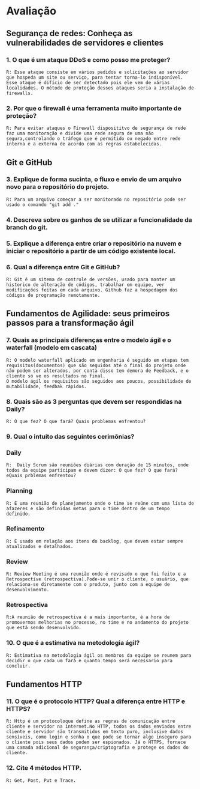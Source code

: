 #    Avaliação
## Segurança de redes: Conheça as vulnerabilidades de servidores e clientes 

### 1. O que é um ataque DDoS e como posso me proteger?
    R: Esse ataque consiste em vários pedidos e solicitações ao servidor que hospeda um site ou serviço, para tentar torna-lo indisponível. Esse ataque é difício de ser detectado pois ele vem de várias localidades. O método de proteção desses ataques seria a instalação de firewalls.
    
### 2. Por que o firewall é uma ferramenta muito importante de proteção?
    R: Para evitar ataques o Firewall disposititvo de segurança de rede faz uma monitoração e divide uma rede segura de uma não segura,controlando o tráfego que é permitido ou negado entre rede interna e a externa de acordo com as regras estabelecidas.

  ## Git e GitHub 
### 3. Explique de forma sucinta, o fluxo e envio de um arquivo novo para o repositório do projeto.

    R: Para um arquivo começar a ser monitorado no repositório pode ser usado o comando "git add ."


### 4. Descreva sobre os ganhos de se utilizar a funcionalidade da branch do git.    

### 5. Explique a diferença entre criar o repositório na nuvem e iniciar o repositório a partir de um código existente local.

### 6. Qual a diferença entre Git e GitHub?

    R: Git é um sitema de controle de versões, usado para manter um historico de alteração de códigos, trabalhar em equipe, ver modificações feitas em cada arquivo. Github faz a hospedagem dos códigos de programação remotamente.

     

 ## Fundamentos de Agilidade: seus primeiros passos para a transformação ágil 

### 7. Quais as principais diferenças entre o modelo ágil e o waterfall (modelo em cascata)
    R: O modelo waterfall aplicado em engenharia é seguido em etapas tem requisitos(documentos) que são seguidos até o final do projeto onde não podem ser alterados, por conta disso tem demora de Feedback, e o cliente só ve os resultados no final.
    O modelo ágil os requisitos são seguidos aos poucos, possibilidade de mutabilidade, feedbak rápidos.

### 8. Quais são as 3 perguntas que devem ser respondidas na Daily?

    R: O que fez? O que fará? Quais problemas enfrentou?


### 9. Qual o intuito das seguintes cerimônias?
    
###  Daily
    R:  Daily Scrum são reuniões diárias com duração de 15 minutos, onde todos da equipe participam e devem dizer: O que fez? O que fará? eQuais prblemas enfrentou?

### Planning
    R: É uma reunião de planejamento onde o time se reúne com uma lista de afazeres e são definidas metas para o time dentro de um tempo definido.

### Refinamento
    R: É usado em relação aos itens do backlog, que devem estar sempre atualizados e detalhados.


### Review 
    R: Review Meeting é uma reunião onde é revisado o que foi feito e a Retrospective (retrospectiva).Pode-se unir o cliente, o usuário, que relaciona-se diretamente com o produto, junto com a equipe de desenvolvimento.



### Retrospectiva
    R:A reunião de retrospectiva é a mais importante, é a hora de promovermos melhorias no processo, no time e no andamento do projeto que está sendo desenvolvido.



### 10. O que é a estimativa na metodologia ágil?
    R: Estimativa na metodologia ágil os membros da equipe se reunem para decidir o que cada um fará e quanto tempo será necessario para concluir. 

## Fundamentos HTTP


### 11. O que é o protocolo HTTP? Qual a diferença entre HTTP e HTTPS?
    R: Http é um protocoloque define as regras de comunicação entre cliente e servidor na internet.No HTTP, todos os dados enviados entre cliente e servidor são transmitidos em texto puro, inclusive dados sensíveis, como login e senha o que pode se tornar algo inseguro para o cliente pois seus dados podem ser espionados. Já o HTTPS, fornece uma camada adicional de segurança/criptografia e protege os dados do cliente.

### 12. Cite 4 métodos HTTP.
    R: Get, Post, Put e Trace.